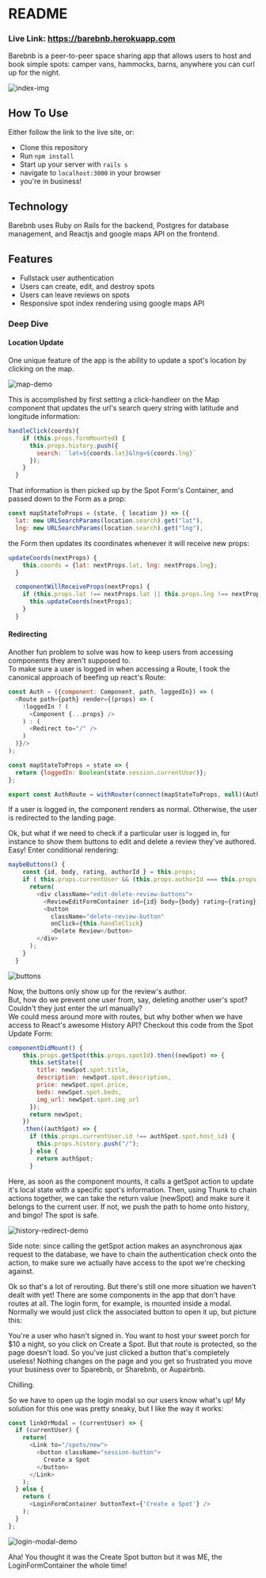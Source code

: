 # README

### Live Link: https://barebnb.herokuapp.com

Barebnb is a peer-to-peer space sharing app that allows users to host and book simple spots: camper vans, hammocks, barns, anywhere you can curl up for the night.

![index-img](https://user-images.githubusercontent.com/29419913/31039056-5a55d904-a52f-11e7-8f90-5bccdad285d3.png)

## How To Use

Either follow the link to the live site, or:

- Clone this repository
- Run `npm install`
- Start up your server with `rails s`
- navigate to `localhost:3000` in your browser
- you're in business!

## Technology
Barebnb uses Ruby on Rails for the backend, Postgres for database management, and Reactjs and google maps API on the frontend.

## Features

- Fullstack user authentication
- Users can create, edit, and destroy spots
- Users can leave reviews on spots
- Responsive spot index rendering using google maps API

### Deep Dive

#### Location Update

One unique feature of the app is the ability to update a spot's location by clicking on the map.

![map-demo](https://user-images.githubusercontent.com/29419913/31047981-6e5b0f4c-a5c9-11e7-8f75-463fe3616cdd.gif)

This is accomplished by first setting a click-handleer on the Map component that updates the url's search query string with latitude and longitude information:

```javascript
handleClick(coords){
    if (this.props.formMounted) {
      this.props.history.push({
        search: `lat=${coords.lat}&lng=${coords.lng}`
      });
    }
  }
```


That information is then picked up by the Spot Form's Container, and passed down to the Form as a prop:

```javascript
const mapStateToProps = (state, { location }) => ({
  lat: new URLSearchParams(location.search).get("lat"),
  lng: new URLSearchParams(location.search).get("lng"),
```
the Form then updates its coordinates whenever it will receive new props:

```javascript
updateCoords(nextProps) {
    this.coords = {lat: nextProps.lat, lng: nextProps.lng};
  }

  componentWillReceiveProps(nextProps) {
    if (this.props.lat !== nextProps.lat || this.props.lng !== nextProps.lng) {
      this.updateCoords(nextProps);
    }
  }
```

#### Redirecting

Another fun problem to solve was how to keep users from accessing components they aren't supposed to.  
To make sure a user is logged in when accessing a Route, I took the canonical approach of beefing up react's Route:

```javascript
const Auth = ({component: Component, path, loggedIn}) => (
  <Route path={path} render={(props) => (
    !loggedIn ? (
      <Component {...props} />
    ) : (
      <Redirect to="/" />
    )
  )}/>
);

const mapStateToProps = state => {
  return {loggedIn: Boolean(state.session.currentUser)};
};

export const AuthRoute = withRouter(connect(mapStateToProps, null)(Auth));
```

If a user is logged in, the component renders as normal. Otherwise, the user is redirected to the landing page.

Ok, but what if we need to check if a particular user is logged in, for instance to show them buttons to edit and delete a review they've authored.  Easy! Enter conditional rendering:

```javascript
maybeButtons() {
    const {id, body, rating, authorId } = this.props;
    if ( this.props.currentUser && (this.props.authorId === this.props.currentUser.id)) {
      return(
        <div className="edit-delete-review-buttons">
          <ReviewEditFormContainer id={id} body={body} rating={rating} />
          <button
            className="delete-review-button"
            onClick={this.handleClick}
            >Delete Review</button>
        </div>
      );
    }
  }
```

![buttons](https://user-images.githubusercontent.com/29419913/32071509-63906a14-ba44-11e7-9737-464acce2475a.png)

Now, the buttons only show up for the review's author.  
But, how do we prevent one user from, say, deleting another user's spot? Couldn't they just enter the url manually?  
We could mess around more with routes, but why bother when we have access to React's awesome History API?
Checkout this code from the Spot Update Form:

```javascript
componentDidMount() {
    this.props.getSpot(this.props.spotId).then((newSpot) => {
      this.setState({
        title: newSpot.spot.title,
        description: newSpot.spot.description,
        price: newSpot.spot.price,
        beds: newSpot.spot.beds,
        img_url: newSpot.spot.img_url
      });
      return newSpot;
    })
    .then((authSpot) => {
      if (this.props.currentUser.id !== authSpot.spot.host_id) {
        this.props.history.push("/");
      } else {
        return authSpot;
      }
```
Here, as soon as the component mounts, it calls a getSpot action to update it's local state with a specific spot's information.  Then, using Thunk to chain actions together, we can take the return value (newSpot) and make sure it belongs to the current user.  If not, we push the path to home onto history, and bingo! The spot is safe.

![history-redirect-demo](https://user-images.githubusercontent.com/29419913/31048302-43801668-a5cf-11e7-849d-9ebb0054fc15.gif)

Side note: since calling the getSpot action makes an asynchronous ajax request to the database, we have to chain the authentication check onto the action, to make sure we actually have access to the spot we're checking against.

Ok so that's a lot of rerouting.  But there's still one more situation we haven't dealt with yet! There are some components in the app that don't have routes at all.  The login form, for example, is mounted inside a modal.  Normally we would just click the associated button to open it up, but picture this:  

You're a user who hasn't signed in.  You want to host your sweet porch for $10 a night, so you click on Create a Spot.  But that route is protected, so the page doesn't load.  So you've just clicked a button that's completely useless! Nothing changes on the page and you get so frustrated you move your business over to Sparebnb, or Sharebnb, or Aupairbnb.  

Chilling.

So we have to open up the login modal so our users know what's up!
My solution for this one was pretty sneaky, but I like the way it works:

```javascript
const linkOrModal = (currentUser) => {
  if (currentUser) {
    return(
      <Link to="/spots/new">
        <button className="session-button">
          Create a Spot
        </button>
      </Link>
    );
  } else {
    return (
      <LoginFormContainer buttonText={'Create a Spot'} />
    );
  }
};
```

![login-modal-demo](https://user-images.githubusercontent.com/29419913/31048343-cd8a88ca-a5cf-11e7-8995-91a408fc38bd.gif)

Aha! You thought it was the Create Spot button but it was ME, the LoginFormContainer the whole time!

